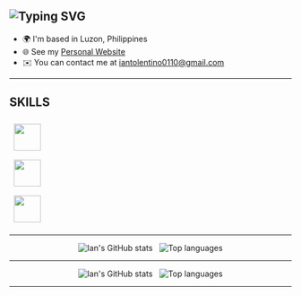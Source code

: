 <!-- HEADER -->
<div align="left">
  <h2 align="left">
    <img src="https://readme-typing-svg.demolab.com?font=Fira+Code&size=28&duration=2500&pause=800&color=66B2FF&vCenter=true&width=500&lines=AI-Driven+Multi-Stack+Dev;Automation+Enthusiast" alt="Typing SVG" />
  </h2>
</div>

<ul>
  <li>🌍 I'm based in Luzon, Philippines</li>
  <li>🌐 See my <a href="https://iantolentino.github.io/Dev/" target="_blank">Personal Website</a></li>
  <li>✉️ You can contact me at <a href="mailto:iantolentino0110@gmail.com">iantolentino0110@gmail.com</a></li>
</ul>

---

## SKILLS

<!-- Skill Icons Grid -->
<p align="left">
  <!-- Row 1 -->
  <img src="https://skillicons.dev/icons?i=python,flask,fastapi,django,qt,tkinter,js,ts" height="48" style="margin:8px;" />
  <br/>
  <!-- Row 2 -->
  <img src="https://skillicons.dev/icons?i=react,html,css,bootstrap,docker,postgres,sqlite,redis" height="48" style="margin:8px;" />
  <br/>
  <!-- Row 3 -->
  <img src="https://skillicons.dev/icons?i=git,linux,vscode,figma,raspberrypi,nodejs" height="48" style="margin:8px;" />
</p>

---

<!-- GitHub Stats -->
<p align="center">
  <img alt="Ian's GitHub stats" src="https://github-readme-stats.vercel.app/api?username=iantolentino&show_icons=true&theme=radical" />
  &nbsp;
  <img alt="Top languages" src="https://github-readme-stats.vercel.app/api/top-langs?username=iantolentino&layout=compact&theme=radical" />
</p>
<hr/>

<!-- STATS -->
<p align="center">
  <img alt="Ian's GitHub stats" src="https://github-readme-stats.vercel.app/api?username=iantolentino&show_icons=true&theme=radical" />
  &nbsp;
  <img alt="Top languages" src="https://github-readme-stats.vercel.app/api/top-langs?username=iantolentino&layout=compact&theme=radical" />
</p>

---

